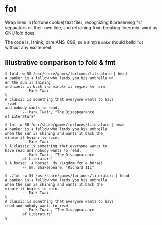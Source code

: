 fot
========

Wrap lines in (fortune cookie) text files, recognizing & preserving "`%`" separators on their own line, and refraining from breaking lines mid-word as GNU fold does.

The code is, I think, pure ANSI C99, so a simple `make` should build `fot` without any excitement.

Illustrative comparison to fold & fmt
-------------------------------------

```
$ fold -w 50 /usr/share/games/fortunes/literature | head
A banker is a fellow who lends you his umbrella wh
en the sun is shining
and wants it back the minute it begins to rain.
		-- Mark Twain
%
A classic is something that everyone wants to have
 read
and nobody wants to read.
		-- Mark Twain, "The Disappearance 
of Literature"
```

```
$ fmt -w 50 /usr/share/games/fortunes/literature | head
A banker is a fellow who lends you his umbrella
when the sun is shining and wants it back the
minute it begins to rain.
		-- Mark Twain
% A classic is something that everyone wants to
have read and nobody wants to read.
		-- Mark Twain, "The Disappearance
		of Literature"
% A horse!  A horse!  My kingdom for a horse!
		-- Wm. Shakespeare, "Richard III"
```

```
$ ./fot -w 50 /usr/share/games/fortunes/literature | head
A banker is a fellow who lends you his umbrella
when the sun is shining and wants it back the
minute it begins to rain.
		-- Mark Twain
%
A classic is something that everyone wants to have
read and nobody wants to read.
		-- Mark Twain, "The Disappearance
		of Literature"
%
```
